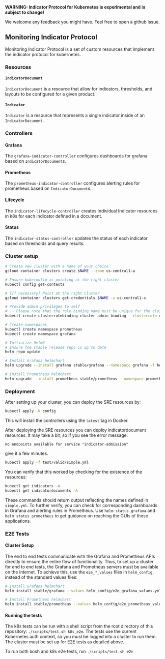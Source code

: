 **WARNING: Indicator Protocol for Kubernetes is experimental and is subject to change!**

We welcome any feedback you might have. Feel free to open a github issue.

## Monitoring Indicator Protocol

Monitoring Indicator Protocol is a set of custom resources that implement the
indicator protocol for kubernetes.

### Resources

#### `IndicatorDocument`

`IndicatorDocument` is a resource that allow for indicators,
thresholds, and layouts to be configured for a given product.

#### `Indicator`

`Indicator` is a resource that represents a single indicator inside of an
`IndicatorDocument`.

### Controllers

#### Grafana

The `grafana-indicator-controller` configures dashboards for
grafana based on `IndicatorDocument`s.

#### Prometheus

The `prometheus-indicator-controller` configures alerting rules
for prometheus based on `IndicatorDocument`s.

#### Lifecycle

The `indicator-lifecycle-controller` creates individual Indicator
resources in k8s for each indicator defined in a document.

#### Status

The `indicator-status-controller` updates the status of each indicator 
based on thresholds and query results.

### Cluster setup

```bash
# Create new cluster with a name of your choice
gcloud container clusters create $NAME --zone us-central1-a

# Ensure kubeconfig is pointing at the right cluster
kubectl config get-contexts

# [If necessary] Point at the right cluster
gcloud container clusters get-credentials $NAME -z us-central1-a

# Provide admin privileges to self
#  - Please note that the role binding name must be unique for the cluster
kubectl create clusterrolebinding cluster-admin-binding --clusterrole cluster-admin --user=$(gcloud config get-value account)

# Create namespaces
kubectl create namespace prometheus
kubectl create namespace grafana

# Initialize Helm3
# Ensure the stable release repo is up to date
helm repo update

# Install Grafana helmchart
helm upgrade --install grafana stable/grafana --namespace grafana -f helm_config/dev_grafana_values.yml

# Install Prometheus helmchart
helm upgrade --install prometheus stable/prometheus --namespace prometheus
```

### Deployment

After setting up your cluster,
you can deploy the SRE resources by:

```bash
kubectl apply -k config
```

This will install the controllers using the `latest` tag in Docker.

After deploying the SRE resources you can deploy indicatordocument resources. It may take a bit, so if you see the error message:
```
no endpoints available for service "indicator-admission"
```
give it a few minutes.

```bash
kubectl apply -f test/valid/simple.yml
```

You can verify that this worked by checking for the existence of the resources:

```bash
kubectl get indicators -A
kubectl get indicatordocuments -A
```

These commands should return output reflecting the names defined in
`simple.yml`.
To further verify,
you can check for corresponding dashboards in Grafana and alerting rules in
Prometheus.
Use `helm status grafana` and `helm status prometheus` to get guidance on
reaching the GUIs of these applications.

### E2E Tests

#### Cluster Setup

The end to end tests communicate with the Grafana and Prometheus APIs directly
to ensure the entire flow of functionality.
Thus, to set up a cluster for end to end tests,
the Grafana and Prometheus servers must be available on the internet.
To achieve this,
use the `e2e_*_values` files in `helm_config`,
instead of the standard values files:

```bash
# Install Grafana helmchart
helm install stable/grafana --values helm_config/e2e_grafana_values.yml --name grafana --namespace grafana

# Install Prometheus helmchart
helm install stable/prometheus --values helm_config/e2e_prometheus_values.yml --name prometheus --namespace prometheus
```

#### Running the tests

The k8s tests can be run with a shell script from the root directory of this
repository: `./scripts/test.sh k8s_e2e`.
The tests use the current Kubernetes auth context,
so you must be logged into a cluster to run them.
The cluster must be set up for E2E tests as detailed above.


To run both bosh and k8s e2e tests, run `./scripts/test.sh e2e`
